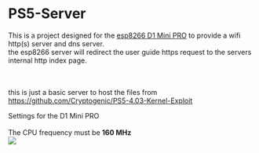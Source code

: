 # PS5-Server
 
This is a project designed for the <a href=https://www.wemos.cc/en/latest/d1/d1_mini_pro.html>esp8266 D1 Mini PRO</a> to provide a wifi http(s) server and dns server.<br>
the esp8266 server will redirect the user guide https request to the servers internal http index page.<br>
<br><br>

this is just a basic server to host the files from https://github.com/Cryptogenic/PS5-4.03-Kernel-Exploit


Settings for the D1 Mini PRO<br><br>
The CPU frequency must be <b>160 MHz</b><br>
<img src=https://github.com/stooged/PS5-Server/blob/main/images/board-info.jpg><br><br>